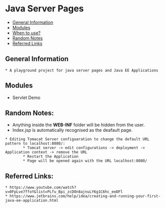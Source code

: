 # Java Server Pages

* [General Information](#general-information)
* [Modules](#modules)
* [When to use?](#when-to-use?)
* [Random Notes](#random-notes)
* [Referred Links](#referred-links)
  

## General Information
```
* A playground project for java server pages and Java EE Applications
```

## Modules
* Servlet Demo

## Random Notes:

* Anything inside the **WEB-INF** folder will be hidden from the user. 
* Index.jsp is automatically recognised as the deafault page. 
    
```
* Editing Tomacat Server configuaration to change the default URL pattern to localhost:8080/:
        * Tomcat server -> edit configurations -> deployment -> Application context -> remove the URL
        * Restart the Application
        * Page will be opened again with the URL localhost:8080/
```
## Referred Links:

    * https://www.youtube.com/watch?v=0FpLve7ffoY&list=PLfu_Bpi_zcDOn8ajnuLY6g1C6hc_eeDFl
    * https://www.jetbrains.com/help/idea/creating-and-running-your-first-java-ee-application.html
